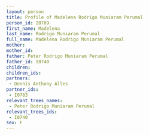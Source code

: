 ```yaml
---
layout: person
title: Profile of Madelena Rodrigo Muniaram Perumal
person_id: I0789
first_name: Madelena
last_name: Rodrigo Muniaram Perumal
full_name: Madelena Rodrigo Muniaram Perumal
mother: 
mother_id: 
father: Peter Rodrigo Muniaram Perumal
father_id: I0740
children:
children_ids:
partners:
 - Dennis Anthony Alles
partner_ids:
 - I0783
relevant_trees_names:
 - Peter Rodrigo Muniaram Perumal
relevant_trees_ids:
 - I0740
sex: F
---
```


